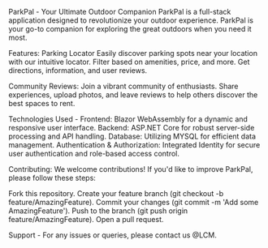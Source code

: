 ParkPal - Your Ultimate Outdoor Companion ParkPal is a full-stack application designed to revolutionize your outdoor experience. ParkPal is your go-to companion for exploring the great outdoors when you need it most.

Features: Parking Locator Easily discover parking spots near your location with our intuitive locator. Filter based on amenities, price, and more. Get directions, information, and user reviews.

Community Reviews: Join a vibrant community of enthusiasts. Share experiences, upload photos, and leave reviews to help others discover the best spaces to rent.

Technologies Used - Frontend: Blazor WebAssembly for a dynamic and responsive user interface. Backend: ASP.NET Core for robust server-side processing and API handling. Database: Utilizing MYSQL for efficient data management. Authentication & Authorization: Integrated Identity for secure user authentication and role-based access control.

Contributing: We welcome contributions! If you'd like to improve ParkPal, please follow these steps:

Fork this repository. Create your feature branch (git checkout -b feature/AmazingFeature). Commit your changes (git commit -m 'Add some AmazingFeature'). Push to the branch (git push origin feature/AmazingFeature). Open a pull request.

Support - For any issues or queries, please contact us @LCM.
